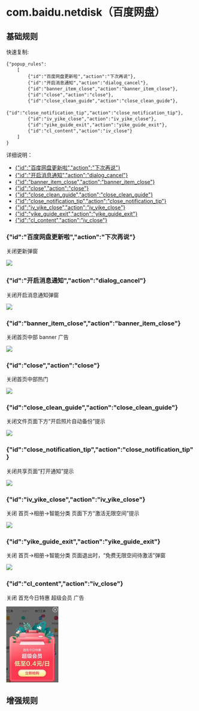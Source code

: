 # com.baidu.netdisk（百度网盘）

## 基础规则

快速复制:

```
{"popup_rules":
    [
        {"id":"百度网盘更新啦","action":"下次再说"},
        {"id":"开启消息通知","action":"dialog_cancel"},
        {"id":"banner_item_close","action":"banner_item_close"},
        {"id":"close","action":"close"},
        {"id":"close_clean_guide","action":"close_clean_guide"},
        {"id":"close_notification_tip","action":"close_notification_tip"},
        {"id":"iv_yike_close","action":"iv_yike_close"},
        {"id":"yike_guide_exit","action":"yike_guide_exit"},
        {"id":"cl_content","action":"iv_close"}
    ]
}
```

详细说明：

- [{"id":"百度网盘更新啦","action":"下次再说"}](#id百度网盘更新啦action下次再说)
- [{"id":"开启消息通知","action":"dialog_cancel"}](#id开启消息通知actiondialog_cancel)
- [{"id":"banner_item_close","action":"banner_item_close"}](#idbanner_item_closeactionbanner_item_close)
- [{"id":"close","action":"close"}](#idcloseactionclose)
- [{"id":"close_clean_guide","action":"close_clean_guide"}](#idclose_clean_guideactionclose_clean_guide)
- [{"id":"close_notification_tip","action":"close_notification_tip"}](#idclose_notification_tipactionclose_notification_tip)
- [{"id":"iv_yike_close","action":"iv_yike_close"}](#idiv_yike_closeactioniv_yike_close)
- [{"id":"yike_guide_exit","action":"yike_guide_exit"}](#idyike_guide_exitactionyike_guide_exit)
- [{"id":"cl_content","action":"iv_close"}](#idcl_contentactioniv_close)

### {"id":"百度网盘更新啦","action":"下次再说"}

关闭更新弹窗

![](./assets/更新弹窗.jpg)

### {"id":"开启消息通知","action":"dialog_cancel"}

关闭开启消息通知弹窗

![](./assets/开启消息通知弹窗.jpg)

### {"id":"banner_item_close","action":"banner_item_close"}

关闭首页中部 banner 广告

![](./assets/首页中部banner广告.jpg)

### {"id":"close","action":"close"}

关闭首页中部热门

![](./assets/首页中部热门.jpg)

### {"id":"close_clean_guide","action":"close_clean_guide"}

关闭文件页面下方“开启照片自动备份”提示

![](./assets/“开启照片自动备份”提示.jpg)

### {"id":"close_notification_tip","action":"close_notification_tip"}

关闭共享页面“打开通知”提示

![](./assets/共享页面“打开通知”提示.jpg)

### {"id":"iv_yike_close","action":"iv_yike_close"}

关闭 首页->相册->智能分类 页面下方“激活无限空间”提示

![](./assets/“激活无限空间”提示.jpg)

### {"id":"yike_guide_exit","action":"yike_guide_exit"}

关闭 首页->相册->智能分类 页面退出时，“免费无限空间待激活”弹窗

![](./assets/“免费无限空间待激活”弹窗.jpg)

### {"id":"cl_content","action":"iv_close"}

关闭 首充今日特惠 超级会员 广告

![](./assets/baidunetdisk_svipsalead.jpg)

## 增强规则
